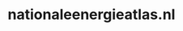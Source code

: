 ---
layout: post
title:  "nationaleenergieatlas.nl"
internal_url:  "/data/nationaleenergieatlas.nl.html"
categories: dutchgov
---